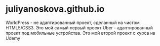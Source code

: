 # juliyanoskova.github.io
WorldPress - не адаптированный проект, сделанный на чистом HTML5/CSS3. Это мой самый первый проект
Uber - адаптированный проект под мобильные устройства. Это мой второй проект с курса на Udemy
